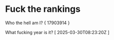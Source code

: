 # Fuck the rankings

Who the hell am I?
{ 17903914 }

What fucking year is it?
[ 2025-03-30T08:23:20Z ]
